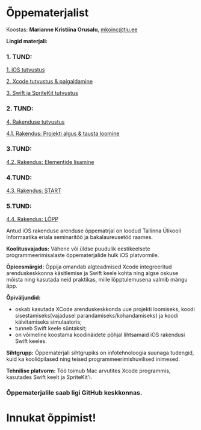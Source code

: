 # Õppematerjalist

Koostas: **Marianne Kristiina Orusalu**, mkoinc@tlu.ee

**Lingid materjali:**

### 1. TUND:

[1. iOS tutvustus](https://github.com/ios-rakenduse-arendus/2018/wiki/1.-iOS-tutvustus)

[2. Xcode tutvustus & paigaldamine](https://github.com/ios-rakenduse-arendus/2018/wiki/2.-Xcode-tutvustus-&-paigaldamine)

[3. Swift ja SpriteKit tutvustus](https://github.com/ios-rakenduse-arendus/2018/wiki/3.-Swift-ja-SpriteKit-tutvustus)

### 2. TUND:

[4. Rakenduse tutvustus](https://github.com/ios-rakenduse-arendus/2018/wiki/4.-Rakenduse-tutvustus)

[4.1. Rakendus: Projekti algus & tausta loomine](https://github.com/ios-rakenduse-arendus/4.1.Rakendus-taust)

### 3.TUND:

[4.2. Rakendus: Elementide lisamine](https://github.com/ios-rakenduse-arendus/4.2.Rakendus-elemendid)

### 4.TUND:

[4.3. Rakendus: START](https://github.com/ios-rakenduse-arendus/4.3.Rakendus-start)

### 5.TUND:

[4.4. Rakendus: LÕPP](https://github.com/ios-rakenduse-arendus/4.4.Rakendus-viimistlemine)




Antud iOS rakenduse arenduse õppematrjal on loodud Tallinna Ülikooli Informaatika eriala seminaritöö ja bakalaureusetöö raames.

**Koolitusvajadus:** Vähene või üldse puudulik eestikeelsete programmeerimisalaste õppematerjalide hulk iOS platvormile.

**Õpieesmärgid:** Õppija omandab algteadmised Xcode integreeritud arenduskeskkonna käsitlemise ja Swift keele kohta ning algse oskuse mõista ning kasutada neid praktikas, mille lõpptulemusena valmib mängu äpp.

**Õpiväljundid:**
* oskab kasutada XCode arenduskeskkonda uue projekti loomiseks, koodi sisestamiseks(vajadusel parandamiseks/kohandamiseks) ja koodi käivitamiseks simulaatoris;
* tunneb Swift keele süntaksit;
* on võimeline koostama koodinäidete põhjal lihtsamaid iOS rakendusi Swift keeles.

**Sihtgrupp:** Õppematerjali sihtgrupiks on infotehnoloogia suunaga tudengid, kuid ka kooliõpilased ning teised programmeerimishuvilised inimesed.

**Tehnilise platvorm:** Töö toimub Mac arvutites Xcode programmis, kasutades Swift keelt ja SpriteKit'i.


### Õppematerjalile saab ligi GitHub keskkonnas.

# Innukat õppimist!
